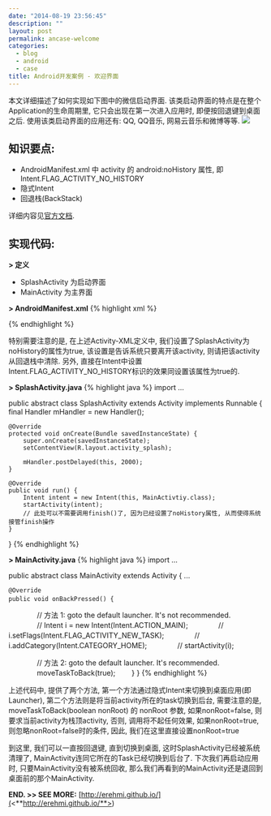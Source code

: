 ```yaml
---
date: "2014-08-19 23:56:45"
description: ""
layout: post
permalink: ancase-welcome
categories:
  - blog
  - android
  - case
title: Android开发案例 - 欢迎界面
---
```


本文详细描述了如何实现如下图中的微信启动界面.
该类启动界面的特点是在整个Application的生命周期里, 它只会出现在第一次进入应用时,
即便按回退键到桌面之后. 使用该类启动界面的应用还有: QQ, QQ音乐,
网易云音乐和微博等等.
![](<http://erehmi.github.io/assets/image/wechat-welcome.png>)

知识要点:
---------
-   AndroidManifest.xml 中 activity 的 android:noHistory 属性, 即
    Intent.FLAG\_ACTIVITY\_NO\_HISTORY
-   隐式Intent
-   回退栈(BackStack)

详细内容见[官方文档](<http://developer.android.com/develop/index.html>). 

实现代码:
---------
**\> 定义**
-   SplashActivity 为启动界面
-   MainActivity 为主界面 

**\> AndroidManifest.xml**
{% highlight xml %}
<!-- 该文件为AndroidManifest.xml, 以下代码为application下的activity声明 -->

<!-- 启动界面 -->
<activity android:name=".SplashActivity"
          android:label="@string/app_name"
          android:noHistory="true">
    <intent-filter>
        <action android:name="android.intent.action.MAIN"/>
        <category android:name="android.intent.category.LAUNCHER"/>
    </intent-filter>
</activity>

<!-- 主界面 -->
<activity android:name=".MainActivity" android:label="@string/app_name">
</activity>
{% endhighlight %} 

特别需要注意的是, 在上述Activity-XML定义中,
我们设置了SplashActivity为noHistory的属性为true,
该设置是告诉系统只要离开该activity, 则请把该activity从回退栈中清除. 另外,
直接在Intent中设置Intent.FLAG\_ACTIVITY\_NO\_HISTORY标识的效果同设置该属性为true的.

**\> SplashActivity.java**
{% highlight java %}
import ...

public abstract class SplashActivity extends Activity implements Runnable {
    final Handler mHandler = new Handler();

    @Override
    protected void onCreate(Bundle savedInstanceState) {
        super.onCreate(savedInstanceState);
        setContentView(R.layout.activity_splash);

        mHandler.postDelayed(this, 2000);
    }

    @Override
    public void run() {
        Intent intent = new Intent(this, MainActivtiy.class);
        startActivity(intent);
        // 此处可以不需要调用finish()了, 因为已经设置了noHistory属性, 从而使得系统接管finish操作
    }
}
{% endhighlight %} 

**\> MainActivity.java**
{% highlight java %}
import ...

public abstract class MainActivity extends Activity {
    ...

    @Override
    public void onBackPressed() { 　　　　
　　　　// 方法 1: goto the default launcher. It's not recommended.
　　　　// Intent i = new Intent(Intent.ACTION_MAIN);
　　　　// i.setFlags(Intent.FLAG_ACTIVITY_NEW_TASK);
　　　　// i.addCategory(Intent.CATEGORY_HOME);
　　　　// startActivity(i);

　　　　// 方法 2: goto the default launcher. It's recommended.
　　　　moveTaskToBack(true);
　　}
}
{% endhighlight %} 

上述代码中, 提供了两个方法,
第一个方法通过隐式Intent来切换到桌面应用(即Launcher),
第二个方法则是将当前activity所在的task切换到后台, 需要注意的是,
moveTaskToBack(boolean nonRoot) 的 nonRoot 参数, 如果nonRoot=false,
则要求当前activity为栈顶activity, 否则, 调用将不起任何效果, 如果nonRoot=true,
则忽略nonRoot=false时的条件, 因此, 我们在这里直接设置nonRoot=true 

到这里, 我们可以一直按回退键, 直到切换到桌面,
这时SplashActivity已经被系统清理了,
MainActivity连同它所在的Task已经切换到后台了. 下次我们再启动应用时,
只要MainActivity没有被系统回收,
那么我们再看到的MainActivity还是退回到桌面前的那个MainActivity.


**END. \>\> SEE MORE:**
[http://erehmi.github.io/](<**http://erehmi.github.io/**>)
